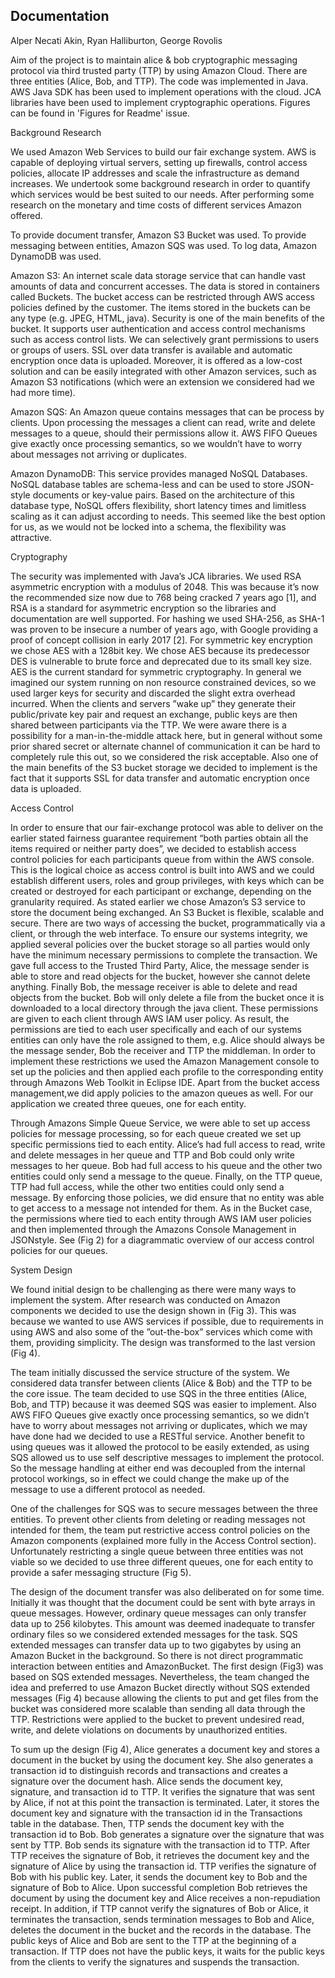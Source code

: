 Documentation
---
Alper Necati Akin, Ryan Halliburton, George Rovolis

Aim of the project is to maintain alice & bob cryptographic messaging protocol via third trusted party (TTP) by using Amazon Cloud. 
There are three entities (Alice, Bob, and TTP). 
The code was implemented in Java. AWS Java SDK has been used to implement operations with the cloud. JCA libraries have been used to implement cryptographic operations. Figures can be found in 'Figures for Readme' issue.

Background Research

We used Amazon Web Services to build our fair exchange system. 
AWS is capable of deploying virtual servers, setting up firewalls, control access policies, allocate IP addresses and scale the infrastructure as demand increases. 
We undertook some background research in order to quantify which services would be best suited to our needs. 
After performing some research on the monetary and time costs of different services Amazon offered.

To provide document transfer, Amazon S3 Bucket was used. To provide messaging between entities, Amazon SQS was used. To log data, Amazon DynamoDB was used.

Amazon S3: An internet scale data storage service that can handle vast amounts of data and concurrent accesses. The data is stored in containers called Buckets. The bucket access can be restricted through AWS access policies defined by the customer. The items stored in the buckets can be any type (e.g. JPEG, HTML, java). Security is one of the main benefits of the bucket. It supports user authentication and access control mechanisms such as access control lists. We can selectively grant permissions to users or groups of users. SSL over data transfer is available and automatic encryption once data is uploaded. Moreover, it is offered as a low-cost solution and can be easily integrated with other Amazon services, such as Amazon S3 notifications (which were an extension we considered had we had more time). 

Amazon SQS: An Amazon queue contains messages that can be process by clients. Upon processing the messages a client can read, write and delete messages to a queue, should their permissions allow it. AWS FIFO Queues give exactly once processing semantics, so we wouldn’t have to worry about messages not arriving or duplicates.

Amazon DynamoDB: This service provides managed NoSQL Databases. NoSQL database tables are schema-less and can be used to store JSON-style documents or key-value pairs. Based on the architecture of this database type, NoSQL offers flexibility, short latency times and limitless scaling as it can adjust according to needs. This seemed like the best option for us, as we would not be locked into a schema, the flexibility was attractive.

Cryptography

The security was implemented with Java’s JCA libraries. We used RSA asymmetric encryption with a modulus of 2048. This was because it’s now the recommended size now due to 768 being cracked 7 years ago [1], and RSA is a standard for asymmetric encryption so the libraries and documentation are well supported. For hashing we used SHA-256, as SHA-1 was proven to be insecure a number of years ago, with Google providing a proof of concept collision in early 2017 [2]. For symmetric key encryption we chose AES with a 128bit key. We chose AES because its predecessor DES is vulnerable to brute force and deprecated due to its small key size. AES is the current standard for symmetric cryptography. In general we imagined our system running on non resource constrained devices, so we used larger keys for security and discarded the slight extra overhead incurred. When the clients and servers ”wake up” they generate their public/private key pair and request an exchange, public keys are then shared between participants via the TTP. We were aware there is a possibility for a man-in-the-middle attack here, but in general without some prior shared secret or alternate channel of communication it can be hard to completely rule this out, so we considered the risk acceptable. Also one of the main benefits of the S3 bucket storage we decided to implement is the fact that it supports SSL for data transfer and automatic encryption once data is uploaded. 

Access Control

In order to ensure that our fair-exchange protocol was able to deliver on the earlier stated fairness guarantee requirement “both parties obtain all the items required or neither party does”, we decided to establish access control policies for each participants queue from within the AWS console. This is the logical choice as access control is built into AWS and we could establish different users, roles and group privileges, with keys which can be created or destroyed for each participant or exchange, depending on the granularity required. As stated earlier we chose Amazon’s S3 service to store the document being exchanged. An S3 Bucket is flexible, scalable and secure. There are two ways of accessing the bucket, programmatically via a client, or through the web interface. To ensure our systems integrity, we applied several policies over the bucket storage so all parties would only have the minimum necessary permissions to complete the transaction. We gave full access to the Trusted Third Party, Alice, the message sender is able to store and read objects for the bucket, however she cannot delete anything. Finally Bob, the message receiver is able to delete and read objects from the bucket. Bob will only delete a file from the bucket once it is downloaded to a local directory through the java client. These permissions are given to each client through AWS IAM user policy. As result, the permissions are tied to each user specifically and each of our systems entities can only have the role assigned to them, e.g. Alice should always be the message sender, Bob the receiver and TTP the middleman. In order to implement these restrictions we used the Amazon Management console to set up the policies and then applied each profile to the corresponding entity through Amazons Web Toolkit in Eclipse IDE. Apart from the bucket access management,we did apply policies to the amazon queues as well. For our application we created three queues, one for each entity. 

Through Amazons Simple Queue Service, we were able to set up access policies for message processing, so for each queue created we set up specific permissions tied to each entity. Alice’s had full access to read, write and delete messages in her queue and TTP and Bob could only write messages to her queue. Bob had full access to his queue and the other two entities could only send a message to the queue. Finally, on the TTP queue, TTP had full access, while the other two entities could only send a message. By enforcing those policies, we did ensure that no entity was able to get access to a message not intended for them. As in the Bucket case, the permissions where tied to each entity through AWS IAM user policies and then implemented through the Amazons Console Management in JSONstyle. See (Fig 2) for a diagrammatic overview of our access control policies for our queues.

System Design
 
We found initial design to be challenging as there were many ways to implement the system. After research was conducted on Amazon components we decided to use the design shown in (Fig 3). This was because we wanted to use AWS services if possible, due to requirements in using AWS and also some of the ”out-the-box” services which come with them, providing simplicity. The design was transformed to the last version (Fig 4). 

The team initially discussed the service structure of the system. We considered data transfer between clients (Alice & Bob) and the TTP to be the core issue. The team decided to use SQS in the three entities (Alice, Bob, and TTP) because it was deemed SQS was easier to implement. Also AWS FIFO Queues give exactly once processing semantics, so we didn’t have to worry about messages not arriving or duplicates, which we may have done had we decided to use a RESTful service. Another benefit to using queues was it allowed the protocol to be easily extended, as using SQS allowed us to use self descriptive messages to implement the protocol. So the message handling at either end was decoupled from the internal protocol workings, so in effect we could change the make up of the message to use a different protocol as needed. 

One of the challenges for SQS was to secure messages between the three entities. To prevent other clients from deleting or reading messages not intended for them, the team put restrictive access control policies on the Amazon components (explained more fully in the Access Control section). Unfortunately restricting a single queue between three entities was not viable so we decided to use three different queues, one for each entity to provide a safer messaging structure (Fig 5). 

The design of the document transfer was also deliberated on for some time. Initially it was thought that the document could be sent with byte arrays in queue messages. However, ordinary queue messages can only transfer data up to 256 kilobytes. This amount was deemed inadequate to transfer ordinary files so we considered extended messages for the task. SQS extended messages can transfer data up to two gigabytes by using an Amazon Bucket in the background. So there is not direct programmatic interaction between entities and AmazonBucket. The first design (Fig3) was based on SQS extended messages. Nevertheless, the team changed the idea and preferred to use Amazon Bucket directly without SQS extended messages (Fig 4) because allowing the clients to put and get files from the bucket was considered more scalable than sending all data through the TTP. Restrictions were applied to the bucket to prevent undesired read, write, and delete violations on documents by unauthorized entities. 

To sum up the design (Fig 4), Alice generates a document key and stores a document in the bucket by using the document key. She also generates a transaction id to distinguish records and transactions and creates a signature over the document hash. Alice sends the document key, signature, and transaction id to TTP. It verifies the signature that was sent by Alice, if not at this point the transaction is terminated. Later, it stores the document key and signature with the transaction id in the Transactions table in the database. Then, TTP sends the document key with the transaction id to Bob. Bob generates a signature over the signature that was sent by TTP. Bob sends its signature with the transaction id to TTP. After TTP receives the signature of Bob, it retrieves the document key and the signature of Alice by using the transaction id. TTP verifies the signature of Bob with his public key. Later, it sends the document key to Bob and the signature of Bob to Alice. Upon successful completion Bob retrieves the document by using the document key and Alice receives a non-repudiation receipt. In addition, if TTP cannot verify the signatures of Bob or Alice, it terminates the transaction, sends termination messages to Bob and Alice, deletes the document in the bucket and the records in the database. The public keys of Alice and Bob are sent to the TTP at the beginning of a transaction. If TTP does not have the public keys, it waits for the public keys from the clients to verify the signatures and suspends the transaction.
